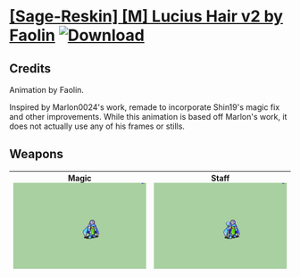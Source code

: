 # [\[Sage-Reskin\] \[M\] Lucius Hair v2 by Faolin](./) [![Download](https://img.shields.io/badge/Download-%5BSage--Reskin%5D%20%5BM%5D%20Lucius%20Hair%20v2%20by%20Faolin-red)](https://minhaskamal.github.io/DownGit/#/home?url=https://github.com/Klokinator/FE-Repo/tree/main/Battle%20Animations/Magi%20-%20Nature-Type/%5BSage-Reskin%5D%20%5BM%5D%20Lucius%20Hair%20v2%20by%20Faolin)
## Credits

Animation by Faolin.

Inspired by Marlon0024's work, remade to incorporate Shin19's magic fix and other improvements. While this animation is based off Marlon's work, it does not actually use any of his frames or stills.

## Weapons

| <b>Magic</b><br/><img alt="Magic animation" src="./6.%20Magic/Magic.gif"/> | <b>Staff</b><br/><img alt="Staff animation" src="./7.%20Staff/Staff.gif"/> |
| :---: | :---: |
